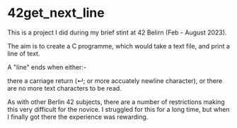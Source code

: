# 42get_next_line

This is a project I did during my brief stint at 42 Belirn (Feb - August 2023).

The aim is to create a C programme, which would take a text file, and print a line of text.

A "line" ends when either:-

there a carriage return (↵; or more accuately newline character), or
there are no more text characters to be read.

As with other Berlin 42 subjects, there are a number of restrictions making this very difficult for the novice.  I struggled for this for a long time, but when I finally got there the experience was rewarding.
